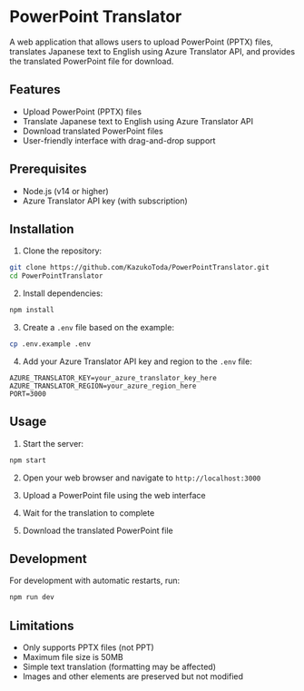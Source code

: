 # PowerPoint Translator

A web application that allows users to upload PowerPoint (PPTX) files, translates Japanese text to English using Azure Translator API, and provides the translated PowerPoint file for download.

## Features

- Upload PowerPoint (PPTX) files
- Translate Japanese text to English using Azure Translator API
- Download translated PowerPoint files
- User-friendly interface with drag-and-drop support

## Prerequisites

- Node.js (v14 or higher)
- Azure Translator API key (with subscription)

## Installation

1. Clone the repository:

```bash
git clone https://github.com/KazukoToda/PowerPointTranslator.git
cd PowerPointTranslator
```

2. Install dependencies:

```bash
npm install
```

3. Create a `.env` file based on the example:

```bash
cp .env.example .env
```

4. Add your Azure Translator API key and region to the `.env` file:

```
AZURE_TRANSLATOR_KEY=your_azure_translator_key_here
AZURE_TRANSLATOR_REGION=your_azure_region_here
PORT=3000
```

## Usage

1. Start the server:

```bash
npm start
```

2. Open your web browser and navigate to `http://localhost:3000`

3. Upload a PowerPoint file using the web interface

4. Wait for the translation to complete

5. Download the translated PowerPoint file

## Development

For development with automatic restarts, run:

```bash
npm run dev
```

## Limitations

- Only supports PPTX files (not PPT)
- Maximum file size is 50MB
- Simple text translation (formatting may be affected)
- Images and other elements are preserved but not modified